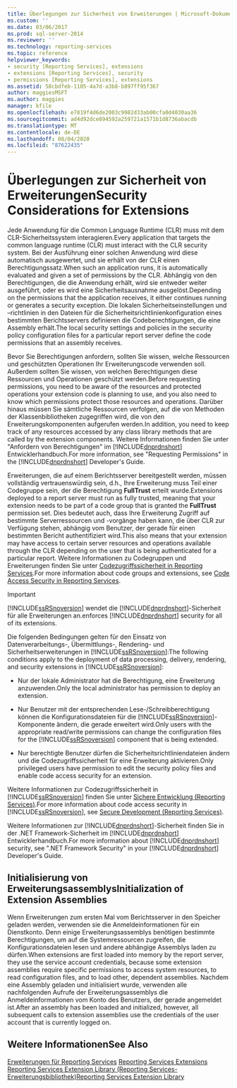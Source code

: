 ```yaml
---
title: Überlegungen zur Sicherheit von Erweiterungen | Microsoft-Dokumentation
ms.custom: ''
ms.date: 03/06/2017
ms.prod: sql-server-2014
ms.reviewer: ''
ms.technology: reporting-services
ms.topic: reference
helpviewer_keywords:
- security [Reporting Services], extensions
- extensions [Reporting Services], security
- permissions [Reporting Services], extensions
ms.assetid: 58cbdfeb-1105-4a7d-a3b8-b897ff95f367
author: maggiesMSFT
ms.author: maggies
manager: kfile
ms.openlocfilehash: e7819f4d6de2003c9982d33ab00cfa0d4030aa36
ms.sourcegitcommit: ad4d92dce894592a259721a1571b1d8736abacdb
ms.translationtype: MT
ms.contentlocale: de-DE
ms.lasthandoff: 08/04/2020
ms.locfileid: "87622435"
---
```

# <a name="security-considerations-for-extensions"></a><span data-ttu-id="0509a-102">Überlegungen zur Sicherheit von Erweiterungen</span><span class="sxs-lookup"><span data-stu-id="0509a-102">Security Considerations for Extensions</span></span>
  <span data-ttu-id="0509a-103">Jede Anwendung für die Common Language Runtime (CLR) muss mit dem CLR-Sicherheitssystem interagieren.</span><span class="sxs-lookup"><span data-stu-id="0509a-103">Every application that targets the common language runtime (CLR) must interact with the CLR security system.</span></span> <span data-ttu-id="0509a-104">Bei der Ausführung einer solchen Anwendung wird diese automatisch ausgewertet, und sie erhält von der CLR einen Berechtigungssatz.</span><span class="sxs-lookup"><span data-stu-id="0509a-104">When such an application runs, it is automatically evaluated and given a set of permissions by the CLR.</span></span> <span data-ttu-id="0509a-105">Abhängig von den Berechtigungen, die die Anwendung erhält, wird sie entweder weiter ausgeführt, oder es wird eine Sicherheitsausnahme ausgelöst.</span><span class="sxs-lookup"><span data-stu-id="0509a-105">Depending on the permissions that the application receives, it either continues running or generates a security exception.</span></span> <span data-ttu-id="0509a-106">Die lokalen Sicherheitseinstellungen und –richtlinien in den Dateien für die Sicherheitsrichtlinienkonfiguration eines bestimmten Berichtsservers definieren die Codeberechtigungen, die eine Assembly erhält.</span><span class="sxs-lookup"><span data-stu-id="0509a-106">The local security settings and policies in the security policy configuration files for a particular report server define the code permissions that an assembly receives.</span></span>  
  
 <span data-ttu-id="0509a-107">Bevor Sie Berechtigungen anfordern, sollten Sie wissen, welche Ressourcen und geschützten Operationen Ihr Erweiterungscode verwenden soll. Außerdem sollten Sie wissen, von welchen Berechtigungen diese Ressourcen und Operationen geschützt werden.</span><span class="sxs-lookup"><span data-stu-id="0509a-107">Before requesting permissions, you need to be aware of the resources and protected operations your extension code is planning to use, and you also need to know which permissions protect those resources and operations.</span></span> <span data-ttu-id="0509a-108">Darüber hinaus müssen Sie sämtliche Ressourcen verfolgen, auf die von Methoden der Klassenbibliotheken zugegriffen wird, die von den Erweiterungskomponenten aufgerufen werden.</span><span class="sxs-lookup"><span data-stu-id="0509a-108">In addition, you need to keep track of any resources accessed by any class library methods that are called by the extension components.</span></span> <span data-ttu-id="0509a-109">Weitere Informationen finden Sie unter "Anfordern von Berechtigungen" im [!INCLUDE[dnprdnshort](../../includes/dnprdnshort-md.md)] Entwicklerhandbuch.</span><span class="sxs-lookup"><span data-stu-id="0509a-109">For more information, see "Requesting Permissions" in the [!INCLUDE[dnprdnshort](../../includes/dnprdnshort-md.md)] Developer's Guide.</span></span>  
  
 <span data-ttu-id="0509a-110">Erweiterungen, die auf einem Berichtsserver bereitgestellt werden, müssen vollständig vertrauenswürdig sein, d.h., Ihre Erweiterung muss Teil einer Codegruppe sein, der die Berechtigung **FullTrust** erteilt wurde.</span><span class="sxs-lookup"><span data-stu-id="0509a-110">Extensions deployed to a report server must run as fully trusted, meaning that your extension needs to be part of a code group that is granted the **FullTrust** permission set.</span></span> <span data-ttu-id="0509a-111">Dies bedeutet auch, dass Ihre Erweiterung Zugriff auf bestimmte Serverressourcen und -vorgänge haben kann, die über CLR zur Verfügung stehen, abhängig vom Benutzer, der gerade für einen bestimmten Bericht authentifiziert wird.</span><span class="sxs-lookup"><span data-stu-id="0509a-111">This also means that your extension may have access to certain server resources and operations available through the CLR depending on the user that is being authenticated for a particular report.</span></span> <span data-ttu-id="0509a-112">Weitere Informationen zu Codegruppen und Erweiterungen finden Sie unter [Codezugriffssicherheit in Reporting Services](secure-development/code-access-security-in-reporting-services.md).</span><span class="sxs-lookup"><span data-stu-id="0509a-112">For more information about code groups and extensions, see [Code Access Security in Reporting Services](secure-development/code-access-security-in-reporting-services.md).</span></span>  
  
> [!IMPORTANT]  
>  [!INCLUDE[ssRSnoversion](../../includes/ssrsnoversion-md.md)] <span data-ttu-id="0509a-113">wendet die [!INCLUDE[dnprdnshort](../../includes/dnprdnshort-md.md)]-Sicherheit für alle Erweiterungen an.</span><span class="sxs-lookup"><span data-stu-id="0509a-113">enforces [!INCLUDE[dnprdnshort](../../includes/dnprdnshort-md.md)] security for all of its extensions.</span></span>  
  
 <span data-ttu-id="0509a-114">Die folgenden Bedingungen gelten für den Einsatz von Datenverarbeitungs-, Übermittlungs-, Rendering- und Sicherheitserweiterungen in [!INCLUDE[ssRSnoversion](../../includes/ssrsnoversion-md.md)]:</span><span class="sxs-lookup"><span data-stu-id="0509a-114">The following conditions apply to the deployment of data processing, delivery, rendering, and security extensions in [!INCLUDE[ssRSnoversion](../../includes/ssrsnoversion-md.md)]:</span></span>  
  
-   <span data-ttu-id="0509a-115">Nur der lokale Administrator hat die Berechtigung, eine Erweiterung anzuwenden.</span><span class="sxs-lookup"><span data-stu-id="0509a-115">Only the local administrator has permission to deploy an extension.</span></span>  
  
-   <span data-ttu-id="0509a-116">Nur Benutzer mit der entsprechenden Lese-/Schreibberechtigung können die Konfigurationsdateien für die [!INCLUDE[ssRSnoversion](../../includes/ssrsnoversion-md.md)]-Komponente ändern, die gerade erweitert wird.</span><span class="sxs-lookup"><span data-stu-id="0509a-116">Only users with the appropriate read/write permissions can change the configuration files for the [!INCLUDE[ssRSnoversion](../../includes/ssrsnoversion-md.md)] component that is being extended.</span></span>  
  
-   <span data-ttu-id="0509a-117">Nur berechtigte Benutzer dürfen die Sicherheitsrichtliniendateien ändern und die Codezugriffssicherheit für eine Erweiterung aktivieren.</span><span class="sxs-lookup"><span data-stu-id="0509a-117">Only privileged users have permission to edit the security policy files and enable code access security for an extension.</span></span>  
  
 <span data-ttu-id="0509a-118">Weitere Informationen zur Codezugriffssicherheit in [!INCLUDE[ssRSnoversion](../../includes/ssrsnoversion-md.md)] finden Sie unter [Sichere Entwicklung (Reporting Services)](secure-development/secure-development-reporting-services.md).</span><span class="sxs-lookup"><span data-stu-id="0509a-118">For more information about code access security in [!INCLUDE[ssRSnoversion](../../includes/ssrsnoversion-md.md)], see [Secure Development &#40;Reporting Services&#41;](secure-development/secure-development-reporting-services.md).</span></span>  
  
 <span data-ttu-id="0509a-119">Weitere Informationen zur [!INCLUDE[dnprdnshort](../../includes/dnprdnshort-md.md)]-Sicherheit finden Sie in der .NET Framework-Sicherheit im [!INCLUDE[dnprdnshort](../../includes/dnprdnshort-md.md)] Entwicklerhandbuch.</span><span class="sxs-lookup"><span data-stu-id="0509a-119">For more information about [!INCLUDE[dnprdnshort](../../includes/dnprdnshort-md.md)] security, see ".NET Framework Security" in your [!INCLUDE[dnprdnshort](../../includes/dnprdnshort-md.md)] Developer's Guide.</span></span>  
  
## <a name="initialization-of-extension-assemblies"></a><span data-ttu-id="0509a-120">Initialisierung von Erweiterungsassemblys</span><span class="sxs-lookup"><span data-stu-id="0509a-120">Initialization of Extension Assemblies</span></span>  
 <span data-ttu-id="0509a-121">Wenn Erweiterungen zum ersten Mal vom Berichtsserver in den Speicher geladen werden, verwenden sie die Anmeldeinformationen für ein Dienstkonto. Denn einige Erweiterungsassemblys benötigen bestimmte Berechtigungen, um auf die Systemressourcen zugreifen, die Konfigurationsdateien lesen und andere abhängige Assemblys laden zu dürfen.</span><span class="sxs-lookup"><span data-stu-id="0509a-121">When extensions are first loaded into memory by the report server, they use the service account credentials, because some extension assemblies require specific permissions to access system resources, to read configuration files, and to load other, dependent assemblies.</span></span> <span data-ttu-id="0509a-122">Nachdem eine Assembly geladen und initialisiert wurde, verwenden alle nachfolgenden Aufrufe der Erweiterungsassemblys die Anmeldeinformationen vom Konto des Benutzers, der gerade angemeldet ist.</span><span class="sxs-lookup"><span data-stu-id="0509a-122">After an assembly has been loaded and initialized, however, all subsequent calls to extension assemblies use the credentials of the user account that is currently logged on.</span></span>  
  
## <a name="see-also"></a><span data-ttu-id="0509a-123">Weitere Informationen</span><span class="sxs-lookup"><span data-stu-id="0509a-123">See Also</span></span>  
 <span data-ttu-id="0509a-124">[Erweiterungen für Reporting Services](reporting-services-extensions.md) </span><span class="sxs-lookup"><span data-stu-id="0509a-124">[Reporting Services Extensions](reporting-services-extensions.md) </span></span>  
 [<span data-ttu-id="0509a-125">Reporting Services Extension Library (Reporting Services-Erweiterungsbibliothek)</span><span class="sxs-lookup"><span data-stu-id="0509a-125">Reporting Services Extension Library</span></span>](reporting-services-extension-library.md)  
  
  
